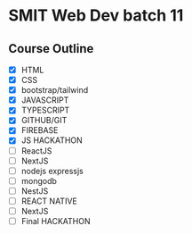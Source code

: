 # SMIT Web Dev batch 11

## Course Outline

- [x] HTML
- [x] CSS
- [x] bootstrap/tailwind
- [x] JAVASCRIPT
- [x] TYPESCRIPT
- [x] GITHUB/GIT
- [x] FIREBASE
- [x] JS HACKATHON
- [ ] ReactJS
- [ ] NextJS
- [ ] nodejs expressjs
- [ ] mongodb
- [ ] NestJS
- [ ] REACT NATIVE
- [ ] NextJS
- [ ] Final HACKATHON

